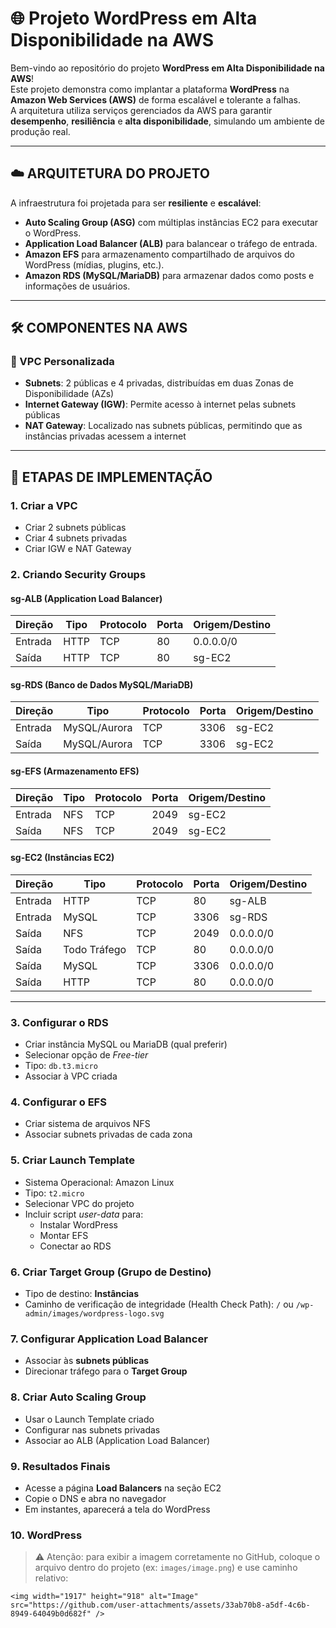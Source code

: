 # 🌐 Projeto WordPress em Alta Disponibilidade na AWS

Bem-vindo ao repositório do projeto **WordPress em Alta Disponibilidade na AWS**!  
Este projeto demonstra como implantar a plataforma **WordPress** na **Amazon Web Services (AWS)** de forma escalável e tolerante a falhas.  
A arquitetura utiliza serviços gerenciados da AWS para garantir **desempenho**, **resiliência** e **alta disponibilidade**, simulando um ambiente de produção real.

---

## ☁️ ARQUITETURA DO PROJETO

A infraestrutura foi projetada para ser **resiliente** e **escalável**:

- **Auto Scaling Group (ASG)** com múltiplas instâncias EC2 para executar o WordPress.  
- **Application Load Balancer (ALB)** para balancear o tráfego de entrada.  
- **Amazon EFS** para armazenamento compartilhado de arquivos do WordPress (mídias, plugins, etc.).  
- **Amazon RDS (MySQL/MariaDB)** para armazenar dados como posts e informações de usuários.

---

## 🛠️ COMPONENTES NA AWS

### 🔹 VPC Personalizada
- **Subnets**: 2 públicas e 4 privadas, distribuídas em duas Zonas de Disponibilidade (AZs)  
- **Internet Gateway (IGW)**: Permite acesso à internet pelas subnets públicas  
- **NAT Gateway**: Localizado nas subnets públicas, permitindo que as instâncias privadas acessem a internet  

---

## 🚀 ETAPAS DE IMPLEMENTAÇÃO

### 1. Criar a VPC
- Criar 2 subnets públicas  
- Criar 4 subnets privadas  
- Criar IGW e NAT Gateway  

### 2. Criando Security Groups

#### sg-ALB (Application Load Balancer)
| Direção | Tipo | Protocolo | Porta | Origem/Destino |
|---------|------|-----------|-------|----------------|
| Entrada | HTTP | TCP       | 80    | 0.0.0.0/0      |
| Saída   | HTTP | TCP       | 80    | sg-EC2         |

#### sg-RDS (Banco de Dados MySQL/MariaDB)
| Direção | Tipo         | Protocolo | Porta | Origem/Destino |
|---------|--------------|-----------|-------|----------------|
| Entrada | MySQL/Aurora | TCP       | 3306  | sg-EC2         |
| Saída   | MySQL/Aurora | TCP       | 3306  | sg-EC2         |

#### sg-EFS (Armazenamento EFS)
| Direção | Tipo | Protocolo | Porta | Origem/Destino |
|---------|------|-----------|-------|----------------|
| Entrada | NFS  | TCP       | 2049  | sg-EC2         |
| Saída   | NFS  | TCP       | 2049  | sg-EC2         |

#### sg-EC2 (Instâncias EC2)
| Direção | Tipo        | Protocolo | Porta | Origem/Destino |
|---------|------------|-----------|-------|----------------|
| Entrada | HTTP       | TCP       | 80    | sg-ALB         |
| Entrada | MySQL      | TCP       | 3306  | sg-RDS         |
| Saída   | NFS        | TCP       | 2049  | 0.0.0.0/0      |
| Saída   | Todo Tráfego | TCP     | 80    | 0.0.0.0/0      |
| Saída   | MySQL      | TCP       | 3306  | 0.0.0.0/0      |
| Saída   | HTTP       | TCP       | 80    | 0.0.0.0/0      |

---

### 3. Configurar o RDS
- Criar instância MySQL ou MariaDB (qual preferir)  
- Selecionar opção de *Free-tier*  
- Tipo: `db.t3.micro`  
- Associar à VPC criada  

### 4. Configurar o EFS
- Criar sistema de arquivos NFS  
- Associar subnets privadas de cada zona  

### 5. Criar Launch Template
- Sistema Operacional: Amazon Linux  
- Tipo: `t2.micro`  
- Selecionar VPC do projeto  
- Incluir script *user-data* para:
  - Instalar WordPress  
  - Montar EFS  
  - Conectar ao RDS  

### 6. Criar Target Group (Grupo de Destino)
- Tipo de destino: **Instâncias**  
- Caminho de verificação de integridade (Health Check Path): `/` ou `/wp-admin/images/wordpress-logo.svg`  

### 7. Configurar Application Load Balancer
- Associar às **subnets públicas**  
- Direcionar tráfego para o **Target Group**  

### 8. Criar Auto Scaling Group
- Usar o Launch Template criado  
- Configurar nas subnets privadas  
- Associar ao ALB (Application Load Balancer)  

### 9. Resultados Finais
- Acesse a página **Load Balancers** na seção EC2  
- Copie o DNS e abra no navegador  
- Em instantes, aparecerá a tela do WordPress  

### 10. WordPress
> ⚠️ Atenção: para exibir a imagem corretamente no GitHub, coloque o arquivo dentro do projeto (ex: `images/image.png`) e use caminho relativo:

```markdown[[
<img width="1917" height="918" alt="Image" src="https://github.com/user-attachments/assets/33ab70b8-a5df-4c6b-8949-64049b0d682f" />
